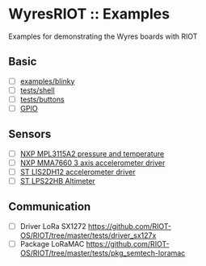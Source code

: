 # WyresRIOT :: Examples
Examples for demonstrating the Wyres boards with RIOT

## Basic
* [ ] [examples/blinky](https://github.com/RIOT-OS/RIOT/tree/master/examples/blinky)
* [ ] [tests/shell](https://github.com/RIOT-OS/RIOT/tree/master/tests/shell)
* [ ] [tests/buttons](https://github.com/RIOT-OS/RIOT/tree/master/tests/buttons)
* [ ] [GPIO](https://github.com/RIOT-OS/RIOT/tree/master/tests/periph_gpio)

## Sensors

* [ ] [NXP MPL3115A2 pressure and  temperature](https://github.com/RIOT-OS/RIOT/tree/master/tests/driver_mpl3115a2)
* [ ] [NXP MMA7660 3 axis accelerometer driver](https://github.com/RIOT-OS/RIOT/tree/master/tests/driver_mma7660)
* [ ] [ST LIS2DH12 accelerometer driver](https://github.com/RIOT-OS/RIOT/tree/master/tests/driver_lis2dh12)
* [ ] [ST LPS22HB Altimeter](https://github.com/RIOT-OS/RIOT/tree/master/tests/driver_lpsxxx)

## Communication

* [ ] Driver LoRa SX1272 https://github.com/RIOT-OS/RIOT/tree/master/tests/driver_sx127x
* [ ] Package LoRaMAC https://github.com/RIOT-OS/RIOT/tree/master/tests/pkg_semtech-loramac
